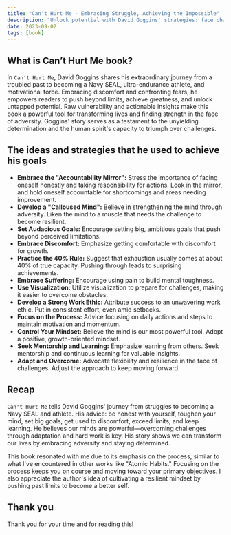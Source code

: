 ```yaml
---
title: "Can't Hurt Me - Embracing Struggle, Achieving the Impossible"
description: "Unlock potential with David Goggins' strategies: face challenges, set audacious goals, embrace discomfort, and develop a resilient mindset."
date: 2023-09-02
tags: [book]
---
```


## What is Can’t Hurt Me book?

In `Can't Hurt Me`, David Goggins shares his extraordinary journey from a troubled past to becoming a Navy SEAL, ultra-endurance athlete, and motivational force. Embracing discomfort and confronting fears, he empowers readers to push beyond limits, achieve greatness, and unlock untapped potential. Raw vulnerability and actionable insights make this book a powerful tool for transforming lives and finding strength in the face of adversity. Goggins' story serves as a testament to the unyielding determination and the human spirit's capacity to triumph over challenges.

## The ideas and strategies that he used to achieve his goals

- **Embrace the "Accountability Mirror":** Stress the importance of facing oneself honestly and taking responsibility for actions. Look in the mirror, and hold oneself accountable for shortcomings and areas needing improvement.
- **Develop a "Calloused Mind":** Believe in strengthening the mind through adversity. Liken the mind to a muscle that needs the challenge to become resilient.
- **Set Audacious Goals:** Encourage setting big, ambitious goals that push beyond perceived limitations.
- **Embrace Discomfort:** Emphasize getting comfortable with discomfort for growth.
- **Practice the 40% Rule:** Suggest that exhaustion usually comes at about 40% of true capacity. Pushing through leads to surprising achievements.
- **Embrace Suffering:** Encourage using pain to build mental toughness.
- **Use Visualization:** Utilize visualization to prepare for challenges, making it easier to overcome obstacles.
- **Develop a Strong Work Ethic:** Attribute success to an unwavering work ethic. Put in consistent effort, even amid setbacks.
- **Focus on the Process:** Advice focusing on daily actions and steps to maintain motivation and momentum.
- **Control Your Mindset:** Believe the mind is our most powerful tool. Adopt a positive, growth-oriented mindset.
- **Seek Mentorship and Learning:** Emphasize learning from others. Seek mentorship and continuous learning for valuable insights.
- **Adapt and Overcome:** Advocate flexibility and resilience in the face of challenges. Adjust the approach to keep moving forward.

## Recap

`Can't Hurt Me` tells David Goggins' journey from struggles to becoming a Navy SEAL and athlete. His advice: be honest with yourself, toughen your mind, set big goals, get used to discomfort, exceed limits, and keep learning. He believes our minds are powerful—overcoming challenges through adaptation and hard work is key. His story shows we can transform our lives by embracing adversity and staying determined.

This book resonated with me due to its emphasis on the process, similar to what I've encountered in other works like "Atomic Habits." Focusing on the process keeps you on course and moving toward your primary objectives. I also appreciate the author's idea of cultivating a resilient mindset by pushing past limits to become a better self.

## Thank you

Thank you for your time and for reading this!
